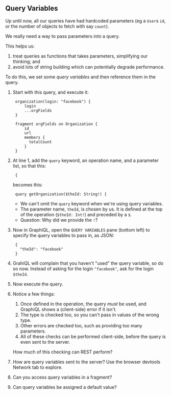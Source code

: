 ## Query Variables


Up until now, all our queries have had hardcoded parameters
(eg a `User`s `id`, or the number of objects to fetch
with say `count`).

We really need a way to pass parameters _into_ a query.

This helps us:

1. treat queries as functions that takes parameters, simplifying our thinking; and
2. avoid lots of string building which can potentially degrade performance.

To do this, we set some _query variables_ and then reference them in the query.

1. Start with this query, and execute it:

        organization(login: "facebook") {
            login
            ...orgFields
        }

        fragment orgFields on Organization {
            id
            url
            members {
              totalCount
            }
        }

2. At line 1, add the `query` keyword, an operation name, and a parameter list, so that this:

        {

   becomes this:

        query getOrganization($theId: String!) {

   - We can't omit the `query` keyword when we're using query variables.
   - The parameter name, `theId`, is chosen by us. It is defined at the top of the operation (`$theId: Int!`) and preceded by a `$`.
   - Question: Why did we provide the `!`?

3. Now in GraphiQL, open the `QUERY VARIABLES` pane (bottom left) to specify the query variables to pass in, as JSON:

        {
          "theId": "facebook"
        }

4. GrahiQL will complain that you haven't "used" the query variable, so do so now. Instead of asking for the login `"facebook"`, ask for the login `$theId`.

5. Now execute the query.

6. Notice a few things:

   1. Once defined in the operation, the query _must_ be used, and GraphiQL shows a (client-side) error if it isn't.
   2. The type is checked too, so you can't pass in values of the wrong type.
   3. Other errors are checked too, such as providing too many parameters.
   4. All of these checks can be performed client-side, before the query is even sent to the server.

   How much of this checking can REST perform?

7. How are query variables sent to the server?
   Use the browser devtools Network tab to explore.

8. Can you access query variables in a fragment?

9. Can query variables be assigned a default value?
